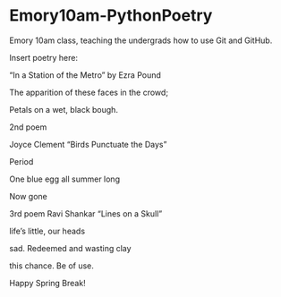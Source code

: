 # Emory10am-PythonPoetry
Emory 10am class, teaching the undergrads how to use Git and GitHub.

Insert poetry here:


“In a Station of the Metro” by Ezra Pound

The apparition of these faces in the crowd;

Petals on a wet, black bough.


2nd poem

Joyce Clement “Birds Punctuate the Days”

Period

One blue egg all summer long

Now gone


3rd poem
Ravi Shankar “Lines on a Skull”

life’s little, our heads

sad. Redeemed and wasting clay

this chance. Be of use.


Happy Spring Break!
